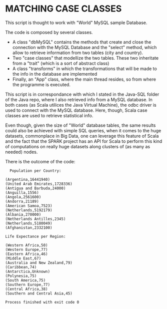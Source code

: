# MATCHING CASE CLASSES

This script is thought to work with "World" MySQL sample Database.

The code is composed by several classes. 
  * A class "dbMySQL" contains the methods that create and close the connection with the MySQL Database 
and the "select" method, which allow to retrieve information from two tables (city and country). 
  * Two "case classes" that modellize the two tables. These two inheritate from a "trait" (which is a sort of abstract
  class)
  * A class "transforms" in which the transformations that will be made to the info in the database are implemented
  * Finally, an "App" class, where the main thread resides, so from where the programme is executed.
  
 This script is in correspondance with which I stated in the Java-SQL folder of the Java repo, where I also retrieved info from a 
 MySQL database. In both cases (as Scala utilices the Java Virtual Machine), the odbc driver is used to connect with the MySQL database.
 Here, though, Scala case classes are used to retrieve statistical info. 
 
 Even though, given the size of "World" database tables, the same results could also be achieved with simple SQL queries, when it comes
 to the huge datasets, commonplace in Big Data, one can leverage this feature of Scala and the fact that the SPARK project has an
 API for Scala to perform this kind of computations on really huge datasets along clusters of (as many as needed) nodes.
 
 There is the outcome of the code:
  
      Population per Country: 

    (Argentina,16441940)
    (United Arab Emirates,1728336)
    (Antigua and Barbuda,24000)
    (Anguilla,1556)
    (Angola,2561600)
    (Andorra,21189)
    (American Samoa,7523)
    (Netherlands,5192179)
    (Albania,270000)
    (Netherlands Antilles,2345)
    (Netherlands,5180049)
    (Afghanistan,2332100)

    Life Expectance per Region: 

    (Western Africa,50)
    (Western Europe,77)
    (Eastern Africa,46)
    (Middle East,67)
    (Australia and New Zealand,79)
    (Caribbean,74)
    (Antarctica,Unknown)
    (Polynesia,75)
    (South America,75)
    (Southern Europe,77)
    (Central Africa,38)
    (Southern and Central Asia,45)

    Process finished with exit code 0
